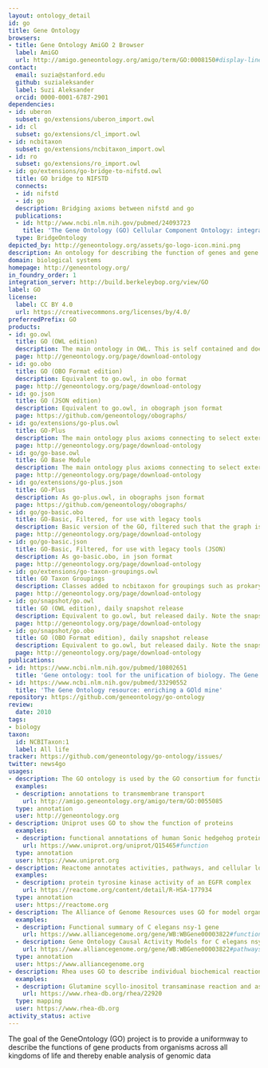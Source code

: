 ```yaml
---
layout: ontology_detail
id: go
title: Gene Ontology
browsers:
- title: Gene Ontology AmiGO 2 Browser
  label: AmiGO
  url: http://amigo.geneontology.org/amigo/term/GO:0008150#display-lineage-tab
contact:
  email: suzia@stanford.edu
  github: suzialeksander
  label: Suzi Aleksander
  orcid: 0000-0001-6787-2901
dependencies:
- id: uberon
  subset: go/extensions/uberon_import.owl
- id: cl
  subset: go/extensions/cl_import.owl
- id: ncbitaxon
  subset: go/extensions/ncbitaxon_import.owl
- id: ro
  subset: go/extensions/ro_import.owl
- id: go/extensions/go-bridge-to-nifstd.owl
  title: GO bridge to NIFSTD
  connects:
  - id: nifstd
  - id: go
  description: Bridging axioms between nifstd and go
  publications:
  - id: http://www.ncbi.nlm.nih.gov/pubmed/24093723
    title: 'The Gene Ontology (GO) Cellular Component Ontology: integration with SAO (Subcellular Anatomy Ontology) and other recent developments.'
  type: BridgeOntology
depicted_by: http://geneontology.org/assets/go-logo-icon.mini.png
description: An ontology for describing the function of genes and gene products
domain: biological systems
homepage: http://geneontology.org/
in_foundry_order: 1
integration_server: http://build.berkeleybop.org/view/GO
label: GO
license:
  label: CC BY 4.0
  url: https://creativecommons.org/licenses/by/4.0/
preferredPrefix: GO
products:
- id: go.owl
  title: GO (OWL edition)
  description: The main ontology in OWL. This is self contained and does not have connections to other OBO ontologies
  page: http://geneontology.org/page/download-ontology
- id: go.obo
  title: GO (OBO Format edition)
  description: Equivalent to go.owl, in obo format
  page: http://geneontology.org/page/download-ontology
- id: go.json
  title: GO (JSON edition)
  description: Equivalent to go.owl, in obograph json format
  page: https://github.com/geneontology/obographs/
- id: go/extensions/go-plus.owl
  title: GO-Plus
  description: The main ontology plus axioms connecting to select external ontologies, with subsets of those ontologies
  page: http://geneontology.org/page/download-ontology
- id: go/go-base.owl
  title: GO Base Module
  description: The main ontology plus axioms connecting to select external ontologies, excluding the external ontologies themselves
  page: http://geneontology.org/page/download-ontology
- id: go/extensions/go-plus.json
  title: GO-Plus
  description: As go-plus.owl, in obographs json format
  page: https://github.com/geneontology/obographs/
- id: go/go-basic.obo
  title: GO-Basic, Filtered, for use with legacy tools
  description: Basic version of the GO, filtered such that the graph is guaranteed to be acyclic and annotations can be propagated up the graph. The relations included are is a, part of, regulates, negatively regulates and positively regulates. This version excludes relationships that cross the 3 GO hierarchies.
  page: http://geneontology.org/page/download-ontology
- id: go/go-basic.json
  title: GO-Basic, Filtered, for use with legacy tools (JSON)
  description: As go-basic.obo, in json format
  page: http://geneontology.org/page/download-ontology
- id: go/extensions/go-taxon-groupings.owl
  title: GO Taxon Groupings
  description: Classes added to ncbitaxon for groupings such as prokaryotes
  page: http://geneontology.org/page/download-ontology
- id: go/snapshot/go.owl
  title: GO (OWL edition), daily snapshot release
  description: Equivalent to go.owl, but released daily. Note the snapshot release is not archived.
  page: http://geneontology.org/page/download-ontology
- id: go/snapshot/go.obo
  title: GO (OBO Format edition), daily snapshot release
  description: Equivalent to go.owl, but released daily. Note the snapshot release is not archived.
  page: http://geneontology.org/page/download-ontology
publications:
- id: https://www.ncbi.nlm.nih.gov/pubmed/10802651
  title: 'Gene ontology: tool for the unification of biology. The Gene Ontology Consortium'
- id: https://www.ncbi.nlm.nih.gov/pubmed/33290552
  title: 'The Gene Ontology resource: enriching a GOld mine'
repository: https://github.com/geneontology/go-ontology
review:
  date: 2010
tags:
- biology
taxon:
  id: NCBITaxon:1
  label: All life
tracker: https://github.com/geneontology/go-ontology/issues/
twitter: news4go
usages:
- description: The GO ontology is used by the GO consortium for functional annotation of genes
  examples:
  - description: annotations to transmembrane transport
    url: http://amigo.geneontology.org/amigo/term/GO:0055085
  type: annotation
  user: http://geneontology.org
- description: Uniprot uses GO to show the function of proteins
  examples:
  - description: functional annotations of human Sonic hedgehog protein
    url: https://www.uniprot.org/uniprot/Q15465#function
  type: annotation
  user: https://www.uniprot.org
- description: Reactome annotates activities, pathways, and cellular localization using GO
  examples:
  - description: protein tyrosine kinase activity of an EGFR complex
    url: https://reactome.org/content/detail/R-HSA-177934
  type: annotation
  user: https://reactome.org
- description: The Alliance of Genome Resources uses GO for model organism gene function annotation
  examples:
  - description: Functional summary of C elegans nsy-1 gene
    url: https://www.alliancegenome.org/gene/WB:WBGene00003822#function---go-annotations
  - description: Gene Ontology Causal Activity Models for C elegans nsy-1 gene
    url: https://www.alliancegenome.org/gene/WB:WBGene00003822#pathways
  type: annotation
  user: https://www.alliancegenome.org
- description: Rhea uses GO to describe individual biochemical reactions
  examples:
  - description: Glutamine scyllo-inositol transaminase reaction and associated GO term
    url: https://www.rhea-db.org/rhea/22920
  type: mapping
  user: https://www.rhea-db.org
activity_status: active
---
```


The goal of the GeneOntology (GO) project is to provide a uniformway to describe the functions of gene products from organisms across all kingdoms of life and thereby enable analysis of genomic data
